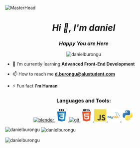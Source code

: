 ![MasterHead](https://fossbytes.com/wp-content/uploads/2019/11/Learn-to-code-for-free_best-free-coding-websites.jpg)

<h1 align="center"><i>Hi 👋, I'm daniel</i></h1>
<h3 align="center"><i>Happy You are Here</i></h3>


<p align="center"> <img src="https://komarev.com/ghpvc/?username=danielburongu&label=Profile%20views&color=0e75b6&style=flat" alt="danielburongu" /> </p>



- 🌱 I’m currently learning **Advanced Front-End Development**

- 📫 How to reach me **d.burongu@alustudent.com**

- ⚡ Fun fact **I'm Human**



<h3 align="center">Languages and Tools:</h3>
<p align="center"> <a href="https://www.blender.org/" target="_blank" rel="noreferrer"> <img src="https://download.blender.org/branding/community/blender_community_badge_white.svg" alt="blender" width="40" height="40"/> </a> <a href="https://www.w3schools.com/css/" target="_blank" rel="noreferrer"> <img src="https://raw.githubusercontent.com/devicons/devicon/master/icons/css3/css3-original-wordmark.svg" alt="css3" width="40" height="40"/> </a> <a href="https://git-scm.com/" target="_blank" rel="noreferrer"> <img src="https://www.vectorlogo.zone/logos/git-scm/git-scm-icon.svg" alt="git" width="40" height="40"/> </a> <a href="https://www.w3.org/html/" target="_blank" rel="noreferrer"> <img src="https://raw.githubusercontent.com/devicons/devicon/master/icons/html5/html5-original-wordmark.svg" alt="html5" width="40" height="40"/> </a> <a href="https://developer.mozilla.org/en-US/docs/Web/JavaScript" target="_blank" rel="noreferrer"> <img src="https://raw.githubusercontent.com/devicons/devicon/master/icons/javascript/javascript-original.svg" alt="javascript" width="40" height="40"/> </a> <a href="https://www.mysql.com/" target="_blank" rel="noreferrer"> <img src="https://raw.githubusercontent.com/devicons/devicon/master/icons/mysql/mysql-original-wordmark.svg" alt="mysql" width="40" height="40"/> </a> <a href="https://www.python.org" target="_blank" rel="noreferrer"> <img src="https://raw.githubusercontent.com/devicons/devicon/master/icons/python/python-original.svg" alt="python" width="40" height="40"/> </a> </p>

<p><img align="left" src="https://github-readme-stats.vercel.app/api/top-langs?username=danielburongu&show_icons=true&locale=en&layout=compact" alt="danielburongu" /></p>

<p>&nbsp;<img align="center" src="https://github-readme-stats.vercel.app/api?username=danielburongu&show_icons=true&locale=en" alt="danielburongu" /></p>

<p><img align="center" src="https://github-readme-streak-stats.herokuapp.com/?user=danielburongu&" alt="danielburongu" /></p>
